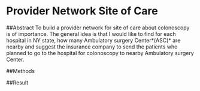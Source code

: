 # Provider Network Site of Care

##Abstract
To build a provider network for site of care about colonoscopy is of importance. The general idea is that I would like to find for each hospital in NY state, how many Ambulatory surgery Center*(ASC)* are nearby and suggest the insurance company to send the patients who planned to go to the hospital for colonoscopy to nearby Ambulatory surgery Center. 

##Methods





##Result








